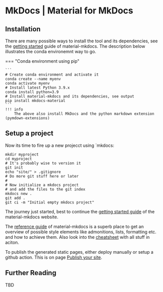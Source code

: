 # MkDocs | Material for MkDocs

## Installation

There are many possible ways to install the tool and its dependencies, see the
[getting started][1] guide of material-mkdocs. The description below illustrates
the conda environemnt way to go.

=== "Conda environment using pip"

    ```
    # Create conda environment and activate it
    conda create --name myenv
    conda activate myenv
    # Install latest Python 3.9.x
    conda install python=3.9
    # Install material-mkdocs and its dependencies, see output
    pip install mkdocs-material
    ```
    !!! info
        The above also install MkDocs and the python markdown extension (pymdown-extensions)

## Setup a project

Now its time to fire up a new projecct using `mkdocs:

    mkdir myproject
    cd myproject
    # It's probably wise to version it
    git init
    echo "site/" > .gitignore
    # Do more git stuff here or later
    #
    # Now initialize a mkdocs project
    # and add the files to the git index
    mkdocs new .
    git add .
    git ci -m "Initial empty mkdocs project"


The journey just started, best to continue the [getting started guide][1] of the
material-mkdocs website.

The [reference guide][2] of material-mkdocs is a superb place to get an overview
of possible style elements like admonitions, lists, formatting etc. and how to
achieve them. Also look into the [cheatsheet][3] with all stuff in aciton.

To publish the generated static pages, either deploy manually or setup a github action. This is
on page [Publish your site](https://squidfunk.github.io/mkdocs-material/publishing-your-site/).

## Further Reading

TBD

[1]: https://squidfunk.github.io/mkdocs-material/getting-started/
[2]: https://squidfunk.github.io/mkdocs-material/reference/abbreviations/
[3]: ../../mdcheat/
